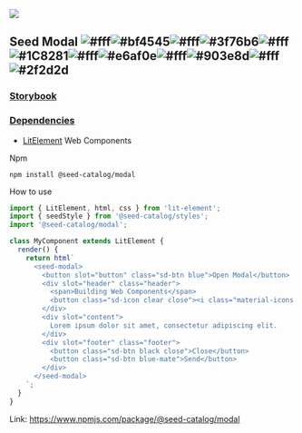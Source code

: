 ![](https://cdn.jsdelivr.net/gh/vicdata4/seed/assets/logo_md.png?v=4&s=100)

## Seed Modal ![#fff](https://via.placeholder.com/15/fff/000000?text=+)![#bf4545](https://via.placeholder.com/15/bf4545/000000?text=+)![#fff](https://via.placeholder.com/15/fff/000000?text=+)![#3f76b6](https://via.placeholder.com/15/3f76b6/000000?text=+)![#fff](https://via.placeholder.com/15/fff/000000?text=+)![#1C8281](https://via.placeholder.com/15/1C8281/000000?text=+)![#fff](https://via.placeholder.com/15/fff/000000?text=+)![#e6af0e](https://via.placeholder.com/15/e6af0e/000000?text=+)![#fff](https://via.placeholder.com/15/fff/000000?text=+)![#903e8d](https://via.placeholder.com/15/903e8d/000000?text=+)![#fff](https://via.placeholder.com/15/fff/000000?text=+)![#2f2d2d](https://via.placeholder.com/15/2f2d2d/000000?text=+)

### [Storybook](https://vicdata4.github.io/seed-catalog/?path=/story/seed-catalog--modal)

### [Dependencies](package.json)

- [LitElement](https://lit-element.polymer-project.org) Web Components

Npm

```
npm install @seed-catalog/modal
```

How to use

```js
import { LitElement, html, css } from 'lit-element';
import { seedStyle } from '@seed-catalog/styles';
import '@seed-catalog/modal';

class MyComponent extends LitElement {
  render() {
    return html`
      <seed-modal>
        <button slot="button" class="sd-btn blue">Open Modal</button>
        <div slot="header" class="header">      
          <span>Building Web Components</span>
          <button class="sd-icon clear close"><i class="material-icons blue-mate">close</i></button>
        </div>
        <div slot="content">
          Lorem ipsum dolor sit amet, consectetur adipiscing elit.
        </div>
        <div slot="footer" class="footer">
          <button class="sd-btn black close">Close</button>
          <button class="sd-btn blue-mate">Send</button>
        </div>
      </seed-modal>
    `;
  }
}
```

Link: https://www.npmjs.com/package/@seed-catalog/modal